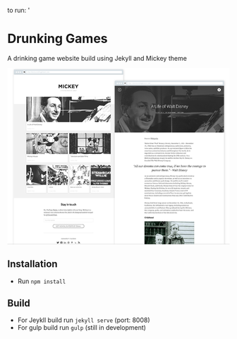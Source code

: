 to run: '


# Drunking Games

A drinking game website build using Jekyll and Mickey theme

![Mickey screenshots](/assets/images/demo.png)


## Installation

- Run `npm install`


## Build
- For Jeykll build run `jekyll serve` (port: 8008)
- For gulp build run `gulp` (still in development)

